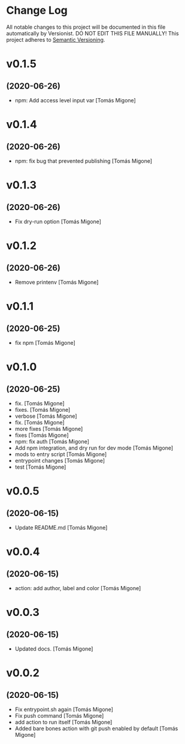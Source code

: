 # Change Log

All notable changes to this project will be documented in this file
automatically by Versionist. DO NOT EDIT THIS FILE MANUALLY!
This project adheres to [Semantic Versioning](http://semver.org/).

# v0.1.5
## (2020-06-26)

* npm: Add access level input var [Tomás Migone]

# v0.1.4
## (2020-06-26)

* npm: fix bug that prevented publishing [Tomás Migone]

# v0.1.3
## (2020-06-26)

* Fix dry-run option [Tomás Migone]

# v0.1.2
## (2020-06-26)

* Remove printenv [Tomás Migone]

# v0.1.1
## (2020-06-25)

* fix npm [Tomás Migone]

# v0.1.0
## (2020-06-25)

* fix. [Tomás Migone]
* fixes. [Tomás Migone]
* verbose [Tomás Migone]
* fix. [Tomás Migone]
* more fixes [Tomás Migone]
* fixes [Tomás Migone]
* npm: fix auth [Tomás Migone]
* Add npm integration, and dry run for dev mode [Tomás Migone]
* mods to entry script [Tomás Migone]
* entrypoint changes [Tomás Migone]
* test [Tomás Migone]

# v0.0.5
## (2020-06-15)

* Update README.md [Tomás Migone]

# v0.0.4
## (2020-06-15)

* action: add author, label and color [Tomás Migone]

# v0.0.3
## (2020-06-15)

* Updated docs. [Tomás Migone]

# v0.0.2
## (2020-06-15)

* Fix entrypoint.sh again [Tomás Migone]
* Fix push command [Tomás Migone]
* add action to run itself [Tomás Migone]
* Added bare bones action with git push enabled by default [Tomás Migone]
